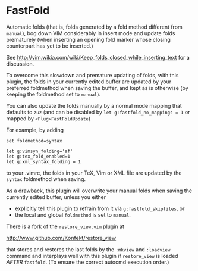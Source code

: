 FastFold
========

Automatic folds (that is, folds generated by a fold method different from `manual`),
bog down VIM considerably in insert mode and update folds prematurely (when inserting
an opening fold marker whose closing counterpart has yet to be inserted.)

See http://vim.wikia.com/wiki/Keep_folds_closed_while_inserting_text for a discussion.

To overcome this slowdown and premature updating of folds, with this plugin, the folds
in your currently edited buffer are updated by your preferred foldmethod when saving the
buffer, and kept as is otherwise (by keeping the foldmethod set to `manual`).

You can also update the folds manually by a normal mode mapping that defaults to `zuz`
(and can be disabled by `let g:fastfold_no_mappings = 1` or mapped by `<Plug>FastFoldUpdate`)

For example, by adding
```
set foldmethod=syntax

let g:vimsyn_folding='af'
let g:tex_fold_enabled=1
let g:xml_syntax_folding = 1
```
to your .vimrc, the folds in your TeX, Vim or XML file are updated by
the `syntax` foldmethod when saving.

As a drawback, this plugin will overwrite your manual folds when saving the currently
edited buffer, unless you either
- explicitly tell this plugin to refrain from it via `g:fastfold_skipfiles`, or
- the local and global `foldmethod` is set to `manual`.

There is a fork of the `restore_view.vim` plugin at

http://www.github.com/Konfekt/restore_view

that stores and restores the last folds by the `:mkview` and `:loadview` command and
interplays well with this plugin if `restore_view` is loaded *AFTER* `fastfold`.
(To ensure the correct autocmd execution order.)
